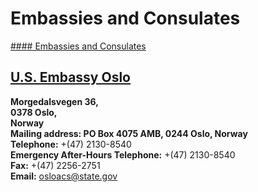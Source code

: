 # Embassies and Consulates

[#### Embassies and Consulates](javascript:void(0); "Embassies and Consulates")

## [U.S. Embassy Oslo](https://no.usembassy.gov/)

**Morgedalsvegen 36,  
0378 Oslo,  
Norway  
Mailing address: PO Box 4075 AMB, 0244 Oslo, Norway  
Telephone:** +(47) 2130-8540  
**Emergency After-Hours Telephone:** +(47) 2130-8540  
**Fax:** +(47) 2256-2751  
**Email:** [osloacs@state.gov](mailto:osloacs@state.gov)